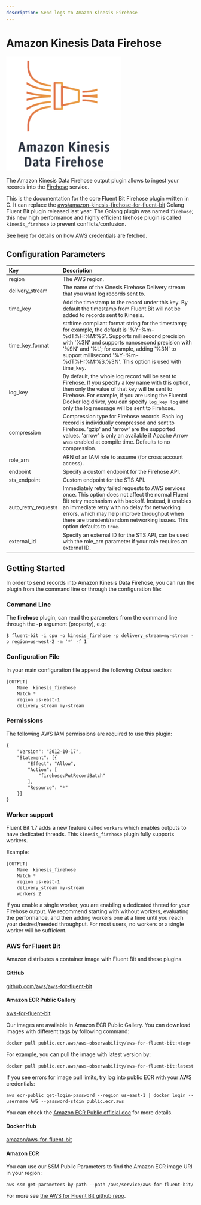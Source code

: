```yaml
---
description: Send logs to Amazon Kinesis Firehose
---
```


# Amazon Kinesis Data Firehose

![](../../.gitbook/assets/image%20%288%29.png)

The Amazon Kinesis Data Firehose output plugin allows to ingest your records into the [Firehose](https://aws.amazon.com/kinesis/data-firehose/) service.

This is the documentation for the core Fluent Bit Firehose plugin written in C. It can replace the [aws/amazon-kinesis-firehose-for-fluent-bit](https://github.com/aws/amazon-kinesis-firehose-for-fluent-bit) Golang Fluent Bit plugin released last year. The Golang plugin was named `firehose`; this new high performance and highly efficient firehose plugin is called `kinesis_firehose` to prevent conflicts/confusion.

See [here](https://github.com/fluent/fluent-bit-docs/tree/43c4fe134611da471e706b0edb2f9acd7cdfdbc3/administration/aws-credentials.md) for details on how AWS credentials are fetched.

## Configuration Parameters

| Key | Description |
| :--- | :--- |
| region | The AWS region. |
| delivery\_stream | The name of the Kinesis Firehose Delivery stream that you want log records sent to. |
| time\_key | Add the timestamp to the record under this key. By default the timestamp from Fluent Bit will not be added to records sent to Kinesis. |
| time\_key\_format | strftime compliant format string for the timestamp; for example, the default is '%Y-%m-%dT%H:%M:%S'. Supports millisecond precision with '%3N' and supports nanosecond precision with '%9N' and '%L'; for example, adding '%3N' to support millisecond '%Y-%m-%dT%H:%M:%S.%3N'. This option is used with time\_key. |
| log\_key | By default, the whole log record will be sent to Firehose. If you specify a key name with this option, then only the value of that key will be sent to Firehose. For example, if you are using the Fluentd Docker log driver, you can specify `log_key log` and only the log message will be sent to Firehose. |
| compression | Compression type for Firehose records. Each log record is individually compressed and sent to Firehose. 'gzip' and 'arrow' are the supported values. 'arrow' is only an available if Apache Arrow was enabled at compile time. Defaults to no compression. |
| role\_arn | ARN of an IAM role to assume \(for cross account access\). |
| endpoint | Specify a custom endpoint for the Firehose API. |
| sts\_endpoint | Custom endpoint for the STS API. |
| auto\_retry\_requests | Immediately retry failed requests to AWS services once. This option does not affect the normal Fluent Bit retry mechanism with backoff. Instead, it enables an immediate retry with no delay for networking errors, which may help improve throughput when there are transient/random networking issues. This option defaults to `true`. |
| external\_id | Specify an external ID for the STS API, can be used with the role_arn parameter if your role requires an external ID. |

## Getting Started

In order to send records into Amazon Kinesis Data Firehose, you can run the plugin from the command line or through the configuration file:

### Command Line

The **firehose** plugin, can read the parameters from the command line through the **-p** argument \(property\), e.g:

```text
$ fluent-bit -i cpu -o kinesis_firehose -p delivery_stream=my-stream -p region=us-west-2 -m '*' -f 1
```

### Configuration File

In your main configuration file append the following _Output_ section:

```text
[OUTPUT]
    Name  kinesis_firehose
    Match *
    region us-east-1
    delivery_stream my-stream
```

### Permissions

The following AWS IAM permissions are required to use this plugin:

```
{
	"Version": "2012-10-17",
	"Statement": [{
		"Effect": "Allow",
		"Action": [
			"firehose:PutRecordBatch"
		],
		"Resource": "*"
	}]
}
```

### Worker support

Fluent Bit 1.7 adds a new feature called `workers` which enables outputs to have dedicated threads. This `kinesis_firehose` plugin fully supports workers.

Example:

```text
[OUTPUT]
    Name  kinesis_firehose
    Match *
    region us-east-1
    delivery_stream my-stream
    workers 2
```

If you enable a single worker, you are enabling a dedicated thread for your Firehose output. We recommend starting with without workers, evaluating the performance, and then adding workers one at a time until you reach your desired/needed throughput. For most users, no workers or a single worker will be sufficient.

### AWS for Fluent Bit

Amazon distributes a container image with Fluent Bit and these plugins.

#### GitHub

[github.com/aws/aws-for-fluent-bit](https://github.com/aws/aws-for-fluent-bit)

#### Amazon ECR Public Gallery

[aws-for-fluent-bit](https://gallery.ecr.aws/aws-observability/aws-for-fluent-bit)

Our images are available in Amazon ECR Public Gallery. You can download images with different tags by following command:

```text
docker pull public.ecr.aws/aws-observability/aws-for-fluent-bit:<tag>
```

For example, you can pull the image with latest version by:

```text
docker pull public.ecr.aws/aws-observability/aws-for-fluent-bit:latest
```

If you see errors for image pull limits, try log into public ECR with your AWS credentials:

```text
aws ecr-public get-login-password --region us-east-1 | docker login --username AWS --password-stdin public.ecr.aws
```

You can check the [Amazon ECR Public official doc](https://docs.aws.amazon.com/AmazonECR/latest/public/get-set-up-for-amazon-ecr.html) for more details.

#### Docker Hub

[amazon/aws-for-fluent-bit](https://hub.docker.com/r/amazon/aws-for-fluent-bit/tags)

#### Amazon ECR

You can use our SSM Public Parameters to find the Amazon ECR image URI in your region:

```text
aws ssm get-parameters-by-path --path /aws/service/aws-for-fluent-bit/
```

For more see [the AWS for Fluent Bit github repo](https://github.com/aws/aws-for-fluent-bit#public-images).

